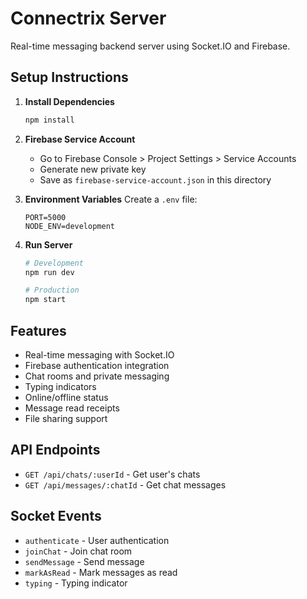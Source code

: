 # Connectrix Server

Real-time messaging backend server using Socket.IO and Firebase.

## Setup Instructions

1. **Install Dependencies**
   ```bash
   npm install
   ```

2. **Firebase Service Account**
   - Go to Firebase Console > Project Settings > Service Accounts
   - Generate new private key
   - Save as `firebase-service-account.json` in this directory

3. **Environment Variables**
   Create a `.env` file:
   ```
   PORT=5000
   NODE_ENV=development
   ```

4. **Run Server**
   ```bash
   # Development
   npm run dev
   
   # Production
   npm start
   ```

## Features

- Real-time messaging with Socket.IO
- Firebase authentication integration
- Chat rooms and private messaging
- Typing indicators
- Online/offline status
- Message read receipts
- File sharing support

## API Endpoints

- `GET /api/chats/:userId` - Get user's chats
- `GET /api/messages/:chatId` - Get chat messages

## Socket Events

- `authenticate` - User authentication
- `joinChat` - Join chat room
- `sendMessage` - Send message
- `markAsRead` - Mark messages as read
- `typing` - Typing indicator
